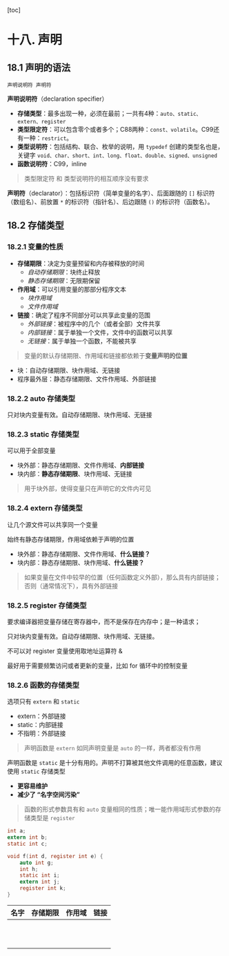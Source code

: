 

[toc]

# 十八. 声明

> 

## 18.1 声明的语法

`声明说明符 声明符`

**声明说明符**（declaration specifier）

+ **存储类型**：最多出现一种，必须在最前；一共有4种：`auto、static、extern、register`
+ **类型限定符**：可以包含零个或者多个；C88两种：`const、volatile`。C99还有一种：`restrict`。
+ **类型说明符**：包括结构、联合、枚举的说明，用 `typedef` 创建的类型名也是，关键字 `void、char、short、int、long、float、double、signed、unsigned`
+ **函数说明符**：C99，inline

> 类型限定符 和 类型说明符的相互顺序没有要求

**声明符**（declarator）：包括标识符（简单变量的名字）、后面跟随的 `[]` 标识符（数组名）、前放置 `*` 的标识符（指针名）、后边跟随 `()` 的标识符（函数名）。

## 18.2 存储类型

### 18.2.1 变量的性质

+ **存储期限**：决定为变量预留和内存被释放的时间
  + *自动存储期限*：块终止释放
  + *静态存储期限*：无限期保留
+ **作用域**：可以引用变量的那部分程序文本
  + *块作用域*
  + *文件作用域*
+ **链接**：确定了程序不同部分可以共享此变量的范围
  + *外部链接*：被程序中的几个（或者全部）文件共享
  + *内部链接*：属于单独一个文件，文件中的函数可以共享
  + *无链接*：属于单独一个函数，不能被共享

> 变量的默认存储期限、作用域和链接都依赖于**变量声明的位置**

+ 块：自动存储期限、块作用域、无链接
+ 程序最外层：静态存储期限、文件作用域、外部链接

### 18.2.2 auto 存储类型

只对块内变量有效。自动存储期限、块作用域、无链接

### 18.2.3 static 存储类型

可以用于全部变量

+ 块外部：静态存储期限、文件作用域、**内部链接**
+ 块内部：**静态存储期限**、块作用域、无链接

> 用于块外部，使得变量只在声明它的文件内可见

### 18.2.4 extern 存储类型

让几个源文件可以共享同一个变量

始终有静态存储期限，作用域依赖于声明的位置

+ 块外部：静态存储期限、文件作用域、**什么链接？**
+ 块内部：静态存储期限、块作用域、**什么链接？**

> 如果变量在文件中较早的位置（任何函数定义外部），那么具有内部链接；否则（通常情况下），具有外部链接

### 18.2.5 register 存储类型

要求编译器把变量存储在寄存器中，而不是保存在内存中；是一种请求；

只对块内变量有效。自动存储期限、块作用域、无链接。

不可以对 register 变量使用取地址运算符 &

最好用于需要频繁访问或者更新的变量，比如 for 循环中的控制变量

### 18.2.6 函数的存储类型

选项只有 `extern` 和 `static`

+ extern：外部链接
+ static：内部链接
+ 不指明：外部链接

> 声明函数是 `extern` 如同声明变量是 `auto` 的一样，两者都没有作用

声明函数是 `static` 是十分有用的。声明不打算被其他文件调用的任意函数，建议使用 `static` 存储类型

+ **更容易维护**
+ **减少了 “名字空间污染”**

> 函数的形式参数具有和 `auto` 变量相同的性质；唯一能作用域形式参数的存储类型是 `register`

```c
int a;
extern int b;
static int c;

void f(int d, register int e) {
	auto int g;
	int h;
	static int i;
	extern int j;
	register int k;
}
```

| 名字 | 存储期限 | 作用域 | 链接 |
| ---- | -------- | ------ | ---- |
|      |          |        |      |
|      |          |        |      |
|      |          |        |      |
|      |          |        |      |
|      |          |        |      |
|      |          |        |      |
|      |          |        |      |
|      |          |        |      |
|      |          |        |      |
|      |          |        |      |
|      |          |        |      |

